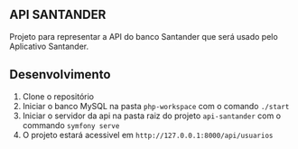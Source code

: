 ## API SANTANDER

Projeto para representar a API do banco Santander que será usado pelo Aplicativo Santander.

## Desenvolvimento

1. Clone o repositório
2. Iniciar o banco MySQL na pasta `php-workspace` com o comando `./start`
3. Iniciar o servidor da api na pasta raiz do projeto `api-santander` com o commando `symfony serve`
4. O projeto estará acessivel em `http://127.0.0.1:8000/api/usuarios`